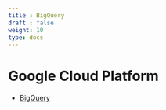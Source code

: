 ```yaml
---
title : BigQuery
draft : false
weight: 10
type: docs
---
```





# Google Cloud Platform


- [BigQuery](bigquery.html)
